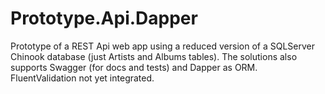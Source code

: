 # Prototype.Api.Dapper

Prototype of a REST Api web app using a reduced version of a SQLServer Chinook database (just Artists and Albums tables). 
The solutions also supports Swagger (for docs and tests) and Dapper as ORM. 
FluentValidation not yet integrated.

